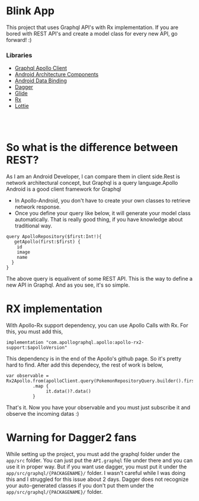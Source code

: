 # Blink App
 This  project that uses Graphql API's with Rx implementation.
 If you are bored with REST API's and create a model class for every new API, go forward! :)

### Libraries
 - [Graphql Apollo Client](https://github.com/apollographql/apollo-android)
 - [Android Architecture Components](https://developer.android.com/topic/libraries/architecture/)
 - [Android Data Binding](https://developer.android.com/topic/libraries/data-binding/)
 - [Dagger](https://google.github.io/dagger/)
 - [Glide](https://github.com/bumptech/glide)
 - [Rx](https://github.com/ReactiveX/RxJava)
 - [Lottie](https://github.com/airbnb/lottie-android)

<br/>
<br/>

# So what is the difference between REST?
As I am an Android Developer, I can compare them in client side.Rest is network architectural concept,
 but Graphql is a query language.Apollo Android is a good client framework for Graphql
 
 - In Apollo-Android, you don't have to create your own classes to retrieve network response.
 - Once you define your query like below, it will generate your model class automatically.
 That is really good thing, if you have knowledge  about traditional way.
```
query ApolloRepository($first:Int!){
   getApollo(first:$first) {
    id
    image
    name
  }
}
```
The above query is equalivent of some REST API. This is the way to define a new API in Graphql. And as you see, it's so simple.

# RX implementation
 With Apollo-Rx support dependency, you can use Apollo Calls with Rx. For this, you must add this,
 ```
 implementation "com.apollographql.apollo:apollo-rx2-support:$apolloVersion"
 ```
 This dependency is in the end of the Apollo's github page. So it's pretty hard to find.
 After add this dependecy, the rest of work is below,
  ```
  var observable = Rx2Apollo.from(apolloClient.query(PokemonRepositoryQuery.builder().first(count).build()))
            .map {  
                 it.data()?.data()
            }
   ```
That's it. Now you have your observable and you must just subscribe it and observe the incoming datas :)

# Warning for Dagger2 fans
While setting up the project, you must add the graphql folder under the `app/src` folder.
 You can just put the `API.graphql` file under there and you can use it in proper way. But if you want use dagger, you must put it under the `app/src/graphql/{PACKAGENAME}/` folder. I wasn't careful while I was doing this and I struggled for this issue about 2 days. Dagger does not recognize your auto-generated classes if you don't put them under the `app/src/graphql/{PACKAGENAME}/` folder.
 
